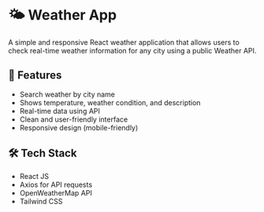 # 🌤️ Weather App

A simple and responsive React weather application that allows users to check real-time weather information for any city using a public Weather API.

## 🔧 Features

- Search weather by city name
- Shows temperature, weather condition, and description
- Real-time data using API
- Clean and user-friendly interface
- Responsive design (mobile-friendly)

## 🛠️ Tech Stack

- React JS
- Axios for API requests
- OpenWeatherMap API
- Tailwind CSS 
